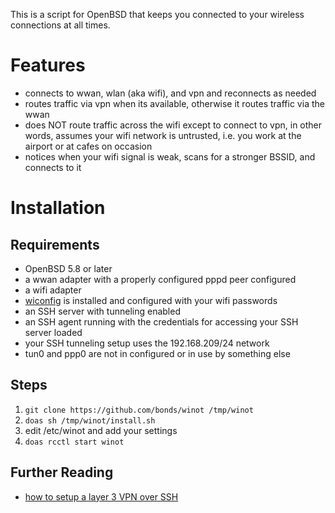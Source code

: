 This is a script for OpenBSD that keeps you connected to your wireless
connections at all times.

# Features

* connects to wwan, wlan (aka wifi), and vpn and reconnects as needed
* routes traffic via vpn when its available, otherwise it routes traffic via the
  wwan
* does NOT route traffic across the wifi except to connect to vpn, in other
  words, assumes your wifi network is untrusted, i.e. you work at the airport or
  at cafes on occasion
* notices when your wifi signal is weak, scans for a stronger BSSID, and
  connects to it

# Installation

## Requirements

* OpenBSD 5.8 or later
* a wwan adapter with a properly configured pppd peer configured
* a wifi adapter
* [wiconfig][1] is installed and configured with your wifi passwords
* an SSH server with tunneling enabled
* an SSH agent running with the credentials for accessing your SSH server loaded
* your SSH tunneling setup uses the 192.168.209/24 network
* tun0 and ppp0 are not in configured or in use by something else

## Steps

1. ````git clone https://github.com/bonds/winot /tmp/winot````
1. ````doas sh /tmp/winot/install.sh````
1. edit /etc/winot and add your settings
1. ````doas rcctl start winot````

## Further Reading

* [how to setup a layer 3 VPN over SSH][2]

  [1]: https://github.com/devious/wiconfig
  [2]: http://www.kernel-panic.it/openbsd/vpn/vpn5.html

